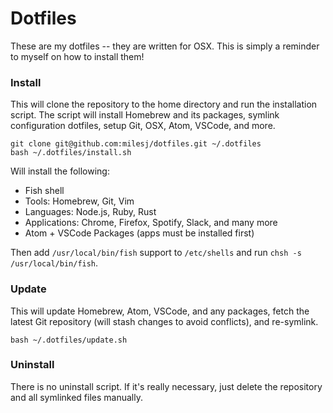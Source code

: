 # Dotfiles

These are my dotfiles -- they are written for OSX. This is simply a reminder to myself on how to
install them!

### Install

This will clone the repository to the home directory and run the installation script. The script
will install Homebrew and its packages, symlink configuration dotfiles, setup Git, OSX, Atom,
VSCode, and more.

```
git clone git@github.com:milesj/dotfiles.git ~/.dotfiles
bash ~/.dotfiles/install.sh
```

Will install the following:

- Fish shell
- Tools: Homebrew, Git, Vim
- Languages: Node.js, Ruby, Rust
- Applications: Chrome, Firefox, Spotify, Slack, and many more
- Atom + VSCode Packages (apps must be installed first)

Then add `/usr/local/bin/fish` support to `/etc/shells` and run `chsh -s /usr/local/bin/fish`.

### Update

This will update Homebrew, Atom, VSCode, and any packages, fetch the latest Git repository (will
stash changes to avoid conflicts), and re-symlink.

```
bash ~/.dotfiles/update.sh
```

### Uninstall

There is no uninstall script. If it's really necessary, just delete the repository and all symlinked
files manually.
